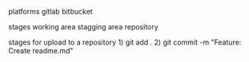 platforms
    gitlab
    bitbucket

stages 
    working area 
    stagging area
    repository

stages for upload to a repository 
    1) git add .
    2) git commit -m "Feature: Create readme.md"
 
